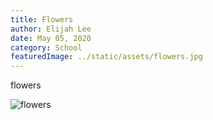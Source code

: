 ```yaml
---
title: Flowers
author: Elijah Lee
date: May 05, 2020
category: School
featuredImage: ../static/assets/flowers.jpg
---
```

flowers 

![flowers](/assets/flowers.jpg "flowers")